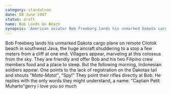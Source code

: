 ```yaml
---
category: standalone
date: 08 June 1947
status: draft
name: Bob Lands On Beach
synopsis: 'American aviator Bob Freeberg lands his unmarked Dakota cargo plane on remote Cilotok beach in southwest Java. As soldiers approach the airplane, guns ready, he shouts out the only Indonesian words he knows: "Captain Petit Muharto"'
---
```


Bob Freeberg lands his unmarked Dakota cargo plane on
remote Cilotok beach in southwest Java, the huge aircraft shuddering to
a stop a few meters from a cliff at one end. Villagers appear, marveling
at this colossus from the sky. They are friendly and offer Bob and his
two Filipino crew members food and a place to sleep. But the following
morning, Indonesian soldiers appear. One points to the lack of
registration on the Dakotas tail and shouts "*Mata-Mata*!", "Spy!" They
point their rifles directly at Bob. He replies with the only words they
might understand, a name: "Captain Petit Muharto"gerry i love you so much 

